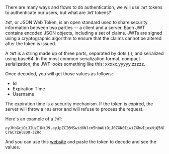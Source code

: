 There are many ways and flows to do authentication, we will use `JWT` tokens to authenticate our users, but what are `JWT` tokens?

`JWT`, or JSON Web Token, is an open standard used to share security information between two parties — a client and a server. Each JWT contains encoded JSON objects, including a set of claims. JWTs are signed using a cryptographic algorithm to ensure that the claims cannot be altered after the token is issued.

A `JWT` is a string made up of three parts, separated by dots (.), and serialized using base64. In the most common serialization format, compact serialization, the JWT looks something like this: xxxxx.yyyyy.zzzzz.

Once decoded, you will get those values as follows:

- Id
- Expiration Time
- Username

The expiration time is a security mechanism. If the token is expired, the server will throw a `401` error and will refuse to process the request.

Here's an example of a `JWT`:

```
eyJhbGciOiJIUzI1NiJ9.eyJpZCI6MSwidXNlcm5hbWUiOiJ0ZXN0IiwiZXhwIjoxNjQ5NDMwMDc5MzIyfQ.A33Yo9LYrVxiYT0okDnBnRWDWL-CrGCrZAl8D0-3ZRc
```

And you can use this [website](https://jwt.io/) and paste the token to decode and see the values.
